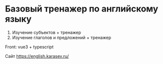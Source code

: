 # Базовый тренажер по английскому языку

1. Изучение субъектов + тренажер
2. Изучение глаголов и предложений + тренажер

Front: vue3 + typescript

Сайт https://english.karasev.ru/

